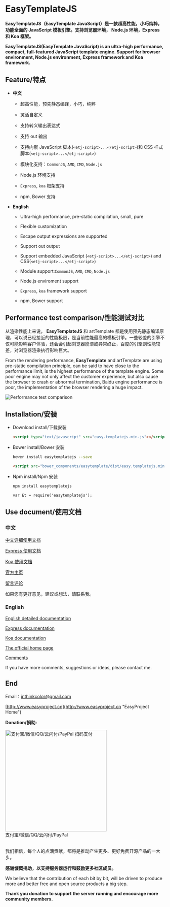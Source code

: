 # EasyTemplateJS

**EasyTemplateJS（EasyTemplate JavaScript）是一款超高性能，小巧纯粹，功能全面的 JavaScript 模板引擎。支持浏览器环境， Node.js 环境，Express 和 Koa 框架。**

**EasyTemplateJS(EasyTemplate JavaScript) is an ultra-high performance, compact, full-featured JavaScript template engine. Support for browser environment, Node.js environment, Express framework and Koa framework.**


## Feature/特点

- **中文**

	- 超高性能，预先静态编译，小巧，纯粹
	
	- 灵活自定义
	
	- 支持转义输出表达式
	
	- 支持 out 输出
	
	- 支持内嵌 JavaScript 脚本(`<etj-script>...</etj-script>`)和 CSS 样式脚本(`<etj-script>...</etj-script>`)
	
	- 模块化支持：`CommonJS`, `AMD`, `CMD`, `Node.js`
	
	- Node.js 环境支持
	
	- `Express`, `koa` 框架支持
	
	- npm, Bower 支持


- **English**

	- Ultra-high performance, pre-static compilation, small, pure
	
	- Flexible customization
	
	- Escape output expressions are supported
	
	- Support out output
	
	- Support embedded JavaScript (`<etj-script>...</etj-script>`) and CSS(`<etj-script>...</etj-script>`)
	
	- Module support:`CommonJS`, `AMD`, `CMD`, `Node.js`

	- Node.js enviroment support
	
	- `Express`, `koa` framework support
	
	- npm, Bower support

## Performance test comparison/性能测试对比

从渲染性能上来说， **EasyTemplateJS** 和 artTemplate 都是使用预先静态编译原理，可以说已经接近的性能极限，是当前性能最高的模板引擎。一些较差的引擎不仅可能影响客户体验，还会会引起浏览器崩溃或异常终止，百度的引擎则性能较差，对浏览器渲染执行影响巨大。

From the rendering performance, **EasyTemplate** and artTemplate are using pre-static compilation principle, can be said to have close to the performance limit, is the highest performance of the template engine. Some poor engine may not only affect the customer experience, but also cause the browser to crash or abnormal termination, Baidu engine performance is poor, the implementation of the browser rendering a huge impact. 

![Performance test comparison](doc/imgs/performance.png)


## Installation/安装

- Download install/下载安装
	
	```HTML
	<script type="text/javascript" src="easy.templatejs.min.js"></script>
	```

- Bower install/Bower 安装

	```BASH
	bower install easytemplatejs --save
	```
	
	```HTML
	<script src="bower_components/easytemplate/dist/easy.templatejs.min.js" type="text/javascript" charset="utf-8"></script>
	```
	
- Npm install/Npm 安装

	```BASH
	npm install easytemplatejs
	```
	
	```JS
	var Et = require('easytemplatejs');
	```


## Use document/使用文档

### 中文

[中文详细使用文档](doc/readme_zh_CN.md)

[Express 使用文档](https://github.com/ushelp/EasyTemplateJS-express "EasyTemplateJS-express")

[Koa 使用文档](https://github.com/ushelp/EasyTemplateJS-koa "EasyTemplateJS-koa")

[官方主页](http://www.easyproject.cn/easytemplate/zh-cn/index.jsp '官方主页')

[留言评论](http://www.easyproject.cn/easytemplate/zh-cn/index.jsp#donation '留言评论')

如果您有更好意见，建议或想法，请联系我。

### English

[English detailed documentation](doc/readme_en.md)

[Express documentation](https://github.com/ushelp/EasyTemplateJS-express "EasyTemplateJS-express")

[Koa documentation](https://github.com/ushelp/EasyTemplateJS-koa "EasyTemplateJS-koa")

[The official home page](http://www.easyproject.cn/easytemplate/en/index.jsp 'The official home page')

[Comments](http://www.easyproject.cn/easytemplate/en/index.jsp#donation 'Comments')

If you have more comments, suggestions or ideas, please contact me.

## End

Email：<inthinkcolor@gmail.com>

[http://www.easyproject.cn](http://www.easyproject.cn "EasyProject Home")


**Donation/捐助:**

<a href="http://www.easyproject.cn/donation">
<img alt="
支付宝/微信/QQ/云闪付/PayPal 扫码支付" src="http://www.easyproject.cn/thanks/donation.png"  title="支付宝/微信/QQ/云闪付/PayPal 扫码支付"  height="320" width="320"></img></a>
<div>支付宝/微信/QQ/云闪付/PayPal</div>

<br/>

我们相信，每个人的点滴贡献，都将是推动产生更多、更好免费开源产品的一大步。

**感谢慷慨捐助，以支持服务器运行和鼓励更多社区成员。**

We believe that the contribution of each bit by bit, will be driven to produce more and better free and open source products a big step.

**Thank you donation to support the server running and encourage more community members.**


